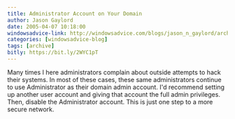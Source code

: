 ```yaml
---
title: Administrator Account on Your Domain
author: Jason Gaylord
date: 2005-04-07 10:18:00
windowsadvice-link: http://windowsadvice.com/blogs/jason_n_gaylord/archive/2005/04/07/Domain-Admin-Account.aspx
categories: [windowsadvice-blog]
tags: [archive]
bitly: https://bit.ly/2WYC1pT
---
```


Many times I here administrators complain about outside attempts to hack their systems. In most of these cases, these same administrators continue to use Administrator as their domain admin account. I'd recommend setting up another user account and giving that account the full admin privileges. Then, disable the Administrator account. This is just one step to a more secure network.